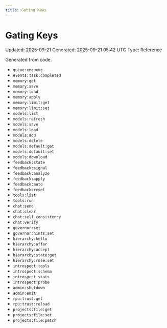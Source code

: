 ```yaml
---
title: Gating Keys
---
```


# Gating Keys
Updated: 2025-09-21
Generated: 2025-09-21 05:42 UTC
Type: Reference

Generated from code.

- `queue:enqueue`
- `events:task.completed`
- `memory:get`
- `memory:save`
- `memory:load`
- `memory:apply`
- `memory:limit:get`
- `memory:limit:set`
- `models:list`
- `models:refresh`
- `models:save`
- `models:load`
- `models:add`
- `models:delete`
- `models:default:get`
- `models:default:set`
- `models:download`
- `feedback:state`
- `feedback:signal`
- `feedback:analyze`
- `feedback:apply`
- `feedback:auto`
- `feedback:reset`
- `tools:list`
- `tools:run`
- `chat:send`
- `chat:clear`
- `chat:self_consistency`
- `chat:verify`
- `governor:set`
- `governor:hints:set`
- `hierarchy:hello`
- `hierarchy:offer`
- `hierarchy:accept`
- `hierarchy:state:get`
- `hierarchy:role:set`
- `introspect:tools`
- `introspect:schema`
- `introspect:stats`
- `introspect:probe`
- `admin:shutdown`
- `admin:emit`
- `rpu:trust:get`
- `rpu:trust:reload`
- `projects:file:get`
- `projects:file:set`
- `projects:file:patch`
